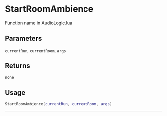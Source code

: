 # StartRoomAmbience
Function name in AudioLogic.lua
## Parameters
`currentRun`, `currentRoom`, `args`
## Returns
`none`
## Usage
```lua
StartRoomAmbience(currentRun, currentRoom, args)
```
---
